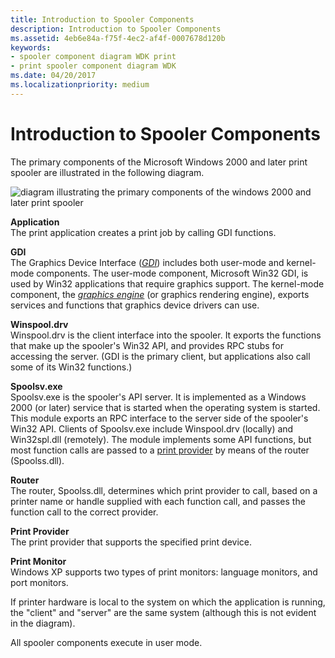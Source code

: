```yaml
---
title: Introduction to Spooler Components
description: Introduction to Spooler Components
ms.assetid: 4eb6e84a-f75f-4ec2-af4f-0007678d120b
keywords:
- spooler component diagram WDK print
- print spooler component diagram WDK
ms.date: 04/20/2017
ms.localizationpriority: medium
---
```


# Introduction to Spooler Components





The primary components of the Microsoft Windows 2000 and later print spooler are illustrated in the following diagram.

![diagram illustrating the primary components of the windows 2000 and later print spooler](images/spoocomp.png)

<a href="" id="application-"></a>**Application**   
The print application creates a print job by calling GDI functions.

<a href="" id="gdi-"></a>**GDI**   
The Graphics Device Interface ([*GDI*](https://msdn.microsoft.com/library/windows/hardware/ff556283#wdkgloss-graphics-device-interface--gdi-)) includes both user-mode and kernel-mode components. The user-mode component, Microsoft Win32 GDI, is used by Win32 applications that require graphics support. The kernel-mode component, the [*graphics engine*](https://msdn.microsoft.com/library/windows/hardware/ff556283#wdkgloss-graphics-engine) (or graphics rendering engine), exports services and functions that graphics device drivers can use.

<a href="" id="winspool-drv-"></a>**Winspool.drv**   
Winspool.drv is the client interface into the spooler. It exports the functions that make up the spooler's Win32 API, and provides RPC stubs for accessing the server. (GDI is the primary client, but applications also call some of its Win32 functions.)

<a href="" id="spoolsv-exe-"></a>**Spoolsv.exe**   
Spoolsv.exe is the spooler's API server. It is implemented as a Windows 2000 (or later) service that is started when the operating system is started. This module exports an RPC interface to the server side of the spooler's Win32 API. Clients of Spoolsv.exe include Winspool.drv (locally) and Win32spl.dll (remotely). The module implements some API functions, but most function calls are passed to a [print provider](print-providers.md) by means of the router (Spoolss.dll).

<a href="" id="router-"></a>**Router**   
The router, Spoolss.dll, determines which print provider to call, based on a printer name or handle supplied with each function call, and passes the function call to the correct provider.

<a href="" id="print-provider-"></a>**Print Provider**   
The print provider that supports the specified print device.

<a href="" id="print-monitor-"></a>**Print Monitor**   
Windows XP supports two types of print monitors: language monitors, and port monitors.

If printer hardware is local to the system on which the application is running, the "client" and "server" are the same system (although this is not evident in the diagram).

All spooler components execute in user mode.

 

 




